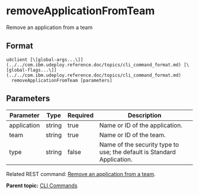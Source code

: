 # removeApplicationFromTeam

Remove an application from a team

## Format

```
udclient [\[global-args...\]](../../com.ibm.udeploy.reference.doc/topics/cli_command_format.md) [\[global-flags...\]](../../com.ibm.udeploy.reference.doc/topics/cli_command_format.md)
  removeApplicationFromTeam [parameters]
```

## Parameters

|Parameter|Type|Required|Description|
|---------|----|--------|-----------|
|application|string|true|Name or ID of the application.|
|team|string|true|Name or ID of the team.|
|type|string|false|Name of the security type to use; the default is Standard Application.|

Related REST command: [Remove an application from a team](rest_cli_application_teams_delete.md).

**Parent topic:** [CLI Commands](../../com.ibm.udeploy.reference.doc/topics/cli_commands.md)

